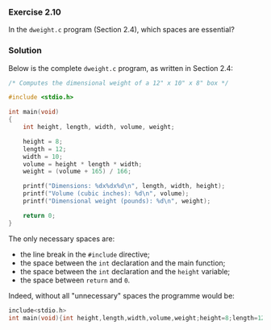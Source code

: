 ### Exercise 2.10
In the `dweight.c` program (Section 2.4), which spaces are essential?

### Solution
Below is the complete `dweight.c` program, as written in Section 2.4:

```c
/* Computes the dimensional weight of a 12" x 10" x 8" box */

#include <stdio.h>

int main(void)
{
    int height, length, width, volume, weight;

    height = 8;
    length = 12;
    width = 10;
    volume = height * length * width;
    weight = (volume + 165) / 166;

    printf("Dimensions: %dx%dx%d\n", length, width, height);
    printf("Volume (cubic inches): %d\n", volume);
    printf("Dimensional weight (pounds): %d\n", weight);

    return 0;
}
```

The only necessary spaces are:

- the line break in the `#include` directive;
- the space between the `int` declaration and the main function;
- the space between the `int` declaration and the `height` variable;
- the space between `return` and `0`.

Indeed, without all "unnecessary" spaces the programme would be:

```c
include<stdio.h>
int main(void){int height,length,width,volume,weight;height=8;length=12;width=10;volume=height*length*width;weight=(volume+165)/166;printf("Dimensions: %dx%dx%d\n",length,width,height);printf("Volume (cubic inches): %d\n",volume);printf("Dimensional weight (pounds): %d\n",weight);return 0;}
```
